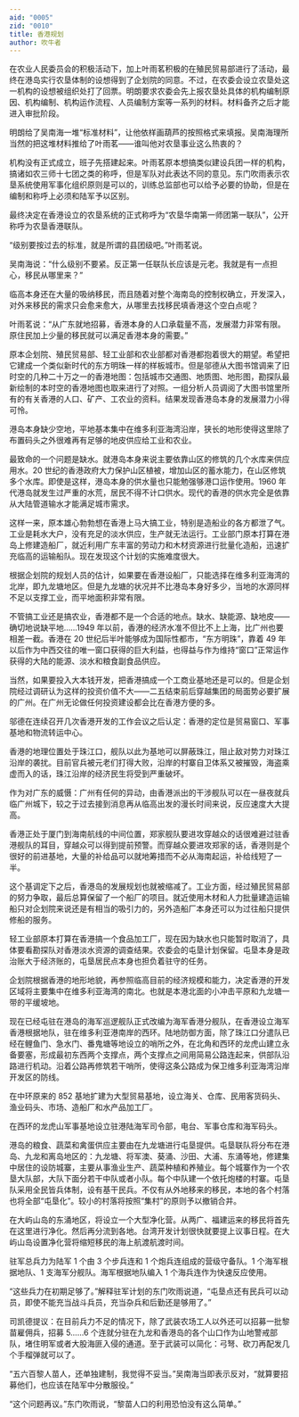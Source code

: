 ```yaml
---
aid: "0005"
zid: "0010"
title: 香港规划
author: 吹牛者
---
```


在农业人民委员会的积极活动下，加上叶雨茗积极的在殖民贸易部进行了活动，最终在港岛实行农垦体制的设想得到了企划院的同意。不过，在农委会设立农垦处这一机构的设想被组织处打了回票。明朗要求农委会先上报农垦处具体的机构编制原因、机构编制、机构运作流程、人员编制方案等一系列的材料。材料备齐之后才能进入审批阶段。

明朗给了吴南海一堆“标准材料”，让他依样画葫芦的按照格式来填报。吴南海理所当然的把这堆材料推给了叶雨茗——谁叫他对农垦事业这么热衷的？

机构没有正式成立，班子先搭建起来。叶雨茗原本想搞类似建设兵团一样的机构，搞诸如农三师十七团之类的称呼，但是军队对此表达不同的意见。东门吹雨表示农垦系统使用军事化组织原则是可以的，训练总监部也可以给予必要的协助，但是在编制和称呼上必须和陆军予以区别。

最终决定在香港设立的农垦系统的正式称呼为“农垦华南第一师团第一联队”，公开称呼为农垦香港联队。

“级别要按过去的标准，就是所谓的县团级吧。”叶雨茗说。

吴南海说：“什么级别不要紧。反正第一任联队长应该是元老。我就是有一点担心，移民从哪里来？”

临高本身还在大量的吸纳移民，而且随着对整个海南岛的控制权确立，开发深入，对外来移民的需求只会愈来愈大，从哪里去找移民填香港这个空白点呢？

叶雨茗说：“从广东就地招募，香港本身的人口承载量不高，发展潜力非常有限。原住民加上少量的移民就可以满足香港本身的需要。”

原本企划院、殖民贸易部、轻工业部和农业部都对香港都抱着很大的期望。希望把它建成一个类似新时代的东方明珠一样的样板城市。但是邬德从大图书馆调来了旧时空的几种二十万之一的香港地图：包括城市交通图、地质图、地形图，勘探队最新绘制的本时空的香港地图也取来进行了对照。一组分析人员调阅了大图书馆里所有的有关香港的人口、矿产、工农业的资料。结果发现香港岛本身的发展潜力小得可怜。

港岛本身缺少空地，平地基本集中在维多利亚海湾沿岸，狭长的地形使得这里除了布置码头之外很难再有足够的地皮供应给工业和农业。

最致命的一个问题是缺水。就港岛本身来说主要依靠山区的修筑的几个水库来供应用水。20 世纪的香港政府大力保护山区植被，增加山区的蓄水能力，在山区修筑多个水库。即使是这样，港岛本身的供水量也只能勉强够港口运作使用。1960 年代港岛就发生过严重的水荒，居民不得不计口供水。现代的香港的供水完全是依靠从大陆管道输水才能满足城市需求。

这样一来，原本雄心勃勃想在香港上马大搞工业，特别是造船业的各方都泄了气。工业是耗水大户，没有充足的淡水供应，生产就无法运行。工业部门原本打算在港岛上修建造船厂，就近利用广东丰富的劳动力和木材资源进行批量化造船，迅速扩充临高的运输船队。现在发现这个计划的实施难度很大。

根据企划院的规划人员的估计，如果要在香港设船厂，只能选择在维多利亚海湾的北岸，即九龙塘地区。但是九龙塘的状况并不比港岛本身好多少，当地的水源同样不足以支撑工业，而平地面积非常有限。

不管搞工业还是搞农业，香港都不是一个合适的地点。缺水、缺能源、缺地皮——确切地说缺平地……1949 年以前，香港的经济水准不但比不上上海，比广州也要相差一截。香港在 20 世纪后半叶能够成为国际性都市，“东方明珠”，靠着 49 年以后作为中西交往的唯一窗口获得的巨大利益，也得益与作为维持“窗口”正常运作获得的大陆的能源、淡水和粮食副食品供应。

当然，如果要投入大本钱开发，把香港搞成一个工商业基地还是可以的。但是企划院经过调研认为这样的投资价值不大——二五结束前后穿越集团的局面势必要扩展的广州。在广州无论做任何投资建设都会比在香港方便的多。

邬德在连续召开几次香港开发的工作会议之后认定：香港的定位是贸易窗口、军事基地和物流转运中心。

香港的地理位置处于珠江口，舰队以此为基地可以屏蔽珠江，阻止敌对势力对珠江沿岸的袭扰。目前官兵被元老们打得大败，沿岸的村寨自卫体系又被摧毁，海盗乘虚而入的话，珠江沿岸的经济民生将受到严重破坏。

作为对广东的威慑：广州有任何的异动，由香港派出的干涉舰队可以在一昼夜就兵临广州城下，较之于过去接到消息再从临高出发的漫长时间来说，反应速度大大提高。

香港正处于厦门到海南航线的中间位置，郑家舰队要进攻穿越众的话很难避过驻香港舰队的耳目，穿越众可以得到提前预警。而穿越众要进攻郑家的话，香港则是个很好的前进基地，大量的补给品可以就地筹措而不必从海南起运，补给线短了一半。

这个基调定下之后，香港岛的发展规划也就被缩减了。工业方面，经过殖民贸易部的努力争取，最后总算保留了一个船厂的项目。就近使用木材和人力批量建造运输船只对企划院来说还是有相当的吸引力的，另外造船厂本身还可以为过往船只提供修船的服务。

轻工业部原本打算在香港搞一个食品加工厂，现在因为缺水也只能暂时取消了，具体要看勘探队对香港淡水资源的调查结果。农委会的屯垦计划保留。屯垦本身是政治账大于经济账的，屯垦居民点本身也担负着驻守的任务。

企划院根据香港的地形地貌，再参照临高目前的经济规模和能力，决定香港的开发区域将主要集中在维多利亚海湾的南北。也就是本港北面的小冲击平原和九龙塘一带的平缓坡地。

现在已经屯驻在港岛的海军巡逻舰队正式改编为海军香港分舰队，在香港设立海军香港根据地队，驻在维多利亚港南岸的西环。陆地防御方面，除了珠江口分遣队已经在鲤鱼门、急水门、番鬼塘等地设立的哨所之外，在北角和西环的龙虎山建立永备要塞，形成最初东西两个支撑点，两个支撑点之间用简易公路连起来，供部队沿路进行机动。沿着公路再修筑若干哨所，使得这条公路成为保卫维多利亚海湾沿岸开发区的防线。

在中环原来的 852 基地扩建为大型贸易基地，设立海关、仓库、民用客货码头、渔业码头、市场、造船厂和水产品加工厂。

在西环的龙虎山军事基地设立驻港陆海军司令部，电台、军事仓库和海军码头。

港岛的粮食、蔬菜和禽蛋供应主要由在九龙塘进行屯垦提供。屯垦联队将分布在港岛、九龙和离岛地区的：九龙塘、将军澳、葵涌、沙田、大浦、东涌等地，修建集中居住的设防城寨，主要从事渔业生产、蔬菜种植和养殖业。每个城寨作为一个农垦大队部，大队下面分若干中队或者小队。每个中队建一个依托炮楼的村寨。屯垦队采用全民皆兵体制，设有基干民兵。不仅有从外地移来的移民，本地的各个村落也将全部“屯垦化”。较小的村落将按照“集村”的原则予以撤销合并。

在大屿山岛的东涌地区，将设立一个大型净化营。从两广、福建运来的移民将首先在这里进行净化。然后再分流到各地。台湾开发计划很快就要提上议事日程。在大屿山岛设置净化营将缩短移民的海上航渡航渡时间。

驻军总兵力为陆军 1 个由 3 个步兵连和 1 个炮兵连组成的营级守备队。1 个海军根据地队、1 支海军分舰队。海军根据地队编入 1 个海兵连作为快速反应使用。

“这些兵力在初期足够了。”解释驻军计划的东门吹雨说道，“屯垦点还有民兵可以动员，即使不能充当战斗兵员，充当杂兵和后勤还是够用了。”

司凯德提议：在目前兵力不足的情况下，除了武装农场工人以外还可以招募一批黎苗雇佣兵，招募 5……6 个连就分驻在九龙和香港岛的各个山口作为山地警戒部队，堵住明军或者大股海匪入侵的通道。至于武装可以简化：弓弩、砍刀再配发几个手榴弹就可以了。

“五六百黎人苗人，还单独建制，我觉得不妥当。”吴南海当即表示反对，“就算要招募他们，也应该在陆军中分散服役。”

“这个问题再议。”东门吹雨说，“黎苗人口的利用恐怕没有这么简单。”
